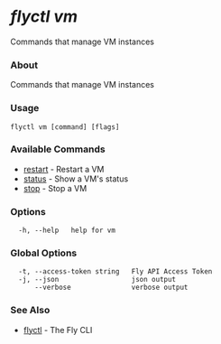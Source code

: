 # _flyctl vm_

Commands that manage VM instances

### About

Commands that manage VM instances

### Usage
~~~
flyctl vm [command] [flags]
~~~

### Available Commands
* [restart](/docs/flyctl/vm-restart/)	 - Restart a VM
* [status](/docs/flyctl/vm-status/)	 - Show a VM's status
* [stop](/docs/flyctl/vm-stop/)	 - Stop a VM

### Options

~~~
  -h, --help   help for vm
~~~

### Global Options

~~~
  -t, --access-token string   Fly API Access Token
  -j, --json                  json output
      --verbose               verbose output
~~~

### See Also

* [flyctl](/docs/flyctl/help/)	 - The Fly CLI

